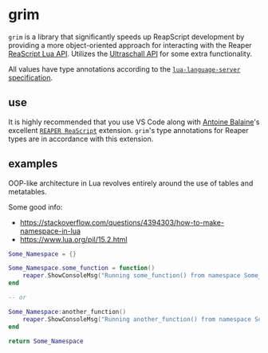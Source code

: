 # grim

`grim` is a library that significantly speeds up ReapScript development by providing a more object-oriented approach for interacting with the Reaper [ReaScript Lua API](https://www.reaper.fm/sdk/reascript/reascripthelp.html#l). Utilizes the [Ultraschall API](https://mespotin.uber.space/Ultraschall/US_Api_Introduction_and_Concepts.html) for some extra functionality.

All values have type annotations according to the [`lua-language-server` specification](https://github.com/LuaLS/lua-language-server/wiki/Annotations).

<!-- Powers the [`rea`](https://github.com/rewgs/rea) script library. -->

<!-- ## setup -->
<!-- Any ReaScript file that references this library needs to be able to import it from an absolute location that does not change from computer to computer. -->
<!-- 1. Install the [Ultraschall API](https://github.com/Ultraschall/ultraschall-lua-api-for-reaper?tab=readme-ov-file#reapack) via ReaPack. -->

## use

It is highly recommended that you use VS Code along with [Antoine Balaine](https://www.linkedin.com/in/antoinebalaine/)'s excellent [`REAPER ReaScript`](https://marketplace.visualstudio.com/items?itemName=AntoineBalaine.reascript-docs) extension. `grim`'s type annotations for Reaper types are in accordance with this extension.

## examples

OOP-like architecture in Lua revolves entirely around the use of tables and metatables.

Some good info:
- https://stackoverflow.com/questions/4394303/how-to-make-namespace-in-lua
- https://www.lua.org/pil/15.2.html

```lua
Some_Namespace = {}

Some_Namespace.some_function = function()
    reaper.ShowConsoleMsg("Running some_function() from namespace Some_Namespace!")
end

-- or

Some_Namespace:another_function()
    reaper.ShowConsoleMsg("Running another_function() from namespace Some_Namespace!")
end

return Some_Namespace
```